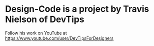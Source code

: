# Design-Code is a project by Travis Nielson of DevTips

Follow his work on YouTube at https://www.youtube.com/user/DevTipsForDesigners
